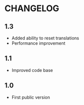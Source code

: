 CHANGELOG
=========

1.3
---

 * Added ability to reset translations
 * Performance improvement

1.1
---

 * Improved code base

1.0
---

 * First public version